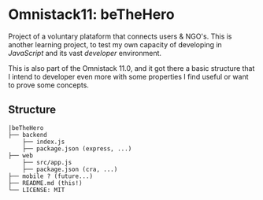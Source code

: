 # Omnistack11: beTheHero

Project of a voluntary plataform that connects users & NGO's. This is another learning project, to test my own capacity of developing in *JavaScript* and its vast _developer_ environment. 

This is also part of the Omnistack 11.0, and it got there a basic structure that I intend to developer even more with some properties I find useful or want to prove some concepts.

## Structure

```shell
|beTheHero
├── backend
    ├── index.js
    ├── package.json (express, ...)
├── web
    ├── src/app.js
    ├── package.json (cra, ...)
├── mobile ? (future...)
├── README.md (this!)
└── LICENSE: MIT
```